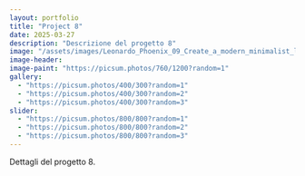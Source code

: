 ```yaml
---
layout: portfolio
title: "Project 8"
date: 2025-03-27
description: "Descrizione del progetto 8"
image: "/assets/images/Leonardo_Phoenix_09_Create_a_modern_minimalist_logo_for_an_eco_1.jpg"
image-header:
image-paint: "https://picsum.photos/760/1200?random=1"
gallery:
  - "https://picsum.photos/400/300?random=1"
  - "https://picsum.photos/400/300?random=2"
  - "https://picsum.photos/400/300?random=3"
slider:
  - "https://picsum.photos/800/800?random=1"
  - "https://picsum.photos/800/800?random=2"
  - "https://picsum.photos/800/800?random=3"
---
```


Dettagli del progetto 8.
